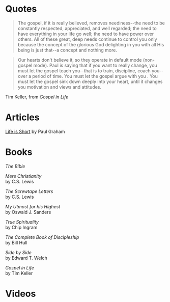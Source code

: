 # Quotes
>The gospel, if it is really believed, removes neediness--the need to be constantly respected, appreciated, and well regarded; the need to have everything in your life go well; the need to have power over others. All of these great, deep needs continue to control you only because the concept of the glorious God delighting in you with all His being is just that--a concept and nothing more.

>Our hearts don't believe it, so they operate in default mode (non-gospel mode). Paul is saying that if you want to really change, you must let the gospel teach you--that is to train, discipline, coach you--over a period of time. You must let the gospel argue with you . You must let the gospel sink down deeply into your heart, until it changes you motivation and views and attitudes.

Tim Keller, from *Gospel in Life*


# Articles
[Life is Short](http://paulgraham.com/vb.html)
by Paul Graham

# Books
*The Bible*

*Mere Christianity* <br/>
by C.S. Lewis

*The Screwtape Letters*<br/>
by C.S. Lewis

*My Utmost for his Highest*<br/> 
by Oswald J. Sanders

*True Spirituality*<br/>
by Chip Ingram

*The Complete Book of Discipleship* <br/>
by Bill Hull

*Side by Side* <br/>
by Edward T. Welch

*Gospel in Life* <br/>
by Tim Keller

# Videos
